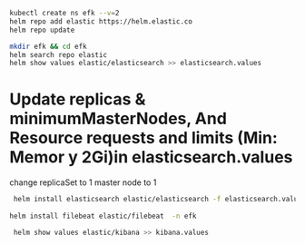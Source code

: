
```sh
kubectl create ns efk --v=2
helm repo add elastic https://helm.elastic.co
helm repo update
```
```sh
mkdir efk && cd efk
helm search repo elastic
helm show values elastic/elasticsearch >> elasticsearch.values
```

# Update replicas & minimumMasterNodes, And Resource requests and limits (Min: Memor y 2Gi)in elasticsearch.values

change replicaSet to 1
master node to 1 


```sh
 helm install elasticsearch elastic/elasticsearch -f elasticsearch.values -n efk
 
helm install filebeat elastic/filebeat  -n efk

 helm show values elastic/kibana >> kibana.values
```
